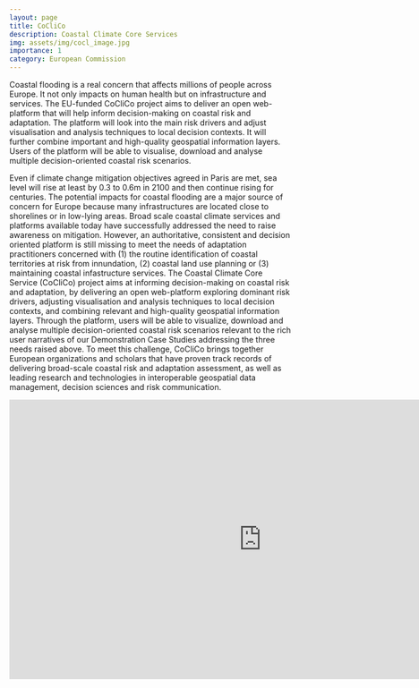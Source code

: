 ```yaml
---
layout: page
title: CoCliCo
description: Coastal Climate Core Services
img: assets/img/cocl_image.jpg
importance: 1
category: European Commission
---
```


Coastal flooding is a real concern that affects millions of people across Europe. It not only impacts on human health but on infrastructure and services. The EU-funded CoCliCo project aims to deliver an open web-platform that will help inform decision-making on coastal risk and adaptation. The platform will look into the main risk drivers and adjust visualisation and analysis techniques to local decision contexts. It will further combine important and high-quality geospatial information layers. Users of the platform will be able to visualise, download and analyse multiple decision-oriented coastal risk scenarios.

Even if climate change mitigation objectives agreed in Paris are met, sea level will rise at least by 0.3 to 0.6m in 2100 and then continue rising for centuries. The potential impacts for coastal flooding are a major source of concern for Europe because many infrastructures are located close to shorelines or in low-lying areas. Broad scale coastal climate services and platforms available today have successfully addressed the need to raise awareness on mitigation. However, an authoritative, consistent and decision oriented platform is still missing to meet the needs of adaptation practitioners concerned with (1) the routine identification of coastal territories at risk from innundation, (2) coastal land use planning or (3) maintaining coastal infastructure services. The Coastal Climate Core Service (CoCliCo) project aims at informing decision-making on coastal risk and adaptation, by delivering an open web-platform exploring dominant risk drivers, adjusting visualisation and analysis techniques to local decision contexts, and combining relevant and high-quality geospatial information layers. Through the platform, users will be able to visualize, download and analyse multiple decision-oriented coastal risk scenarios relevant to the rich user narratives of our Demonstration Case Studies addressing the three needs raised above. To meet this challenge, CoCliCo brings together European organizations and scholars that have proven track records of delivering broad-scale coastal risk and adaptation assessment, as well as leading research and technologies in interoperable geospatial data management, decision sciences and risk communication.

<iframe width="900" height="500" src="https://www.youtube.com/embed/Piu3VYS7YlQ" title="YouTube video player" frameborder="0" allow="accelerometer; autoplay; clipboard-write; encrypted-media; gyroscope; picture-in-picture" allowfullscreen></iframe>